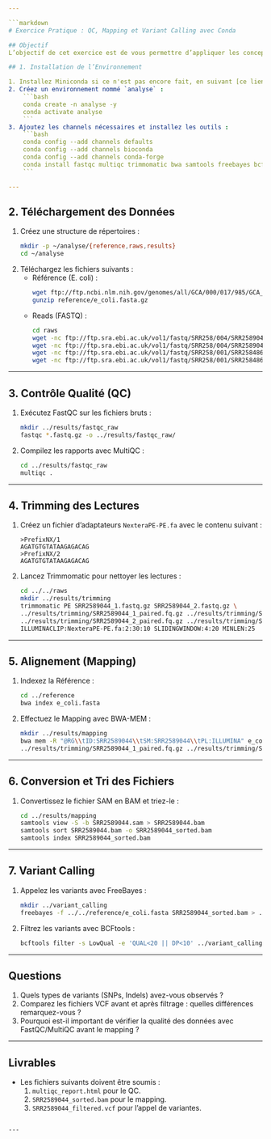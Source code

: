 ```yaml
---

```markdown
# Exercice Pratique : QC, Mapping et Variant Calling avec Conda

## Objectif
L’objectif de cet exercice est de vous permettre d’appliquer les concepts appris en bioinformatique pour exécuter les étapes clés d’un pipeline d’analyse NGS dans un environnement Conda. Vous utiliserez des outils comme FastQC, Trimmomatic, BWA, SAMtools, et FreeBayes.

## 1. Installation de l’Environnement

1. Installez Miniconda si ce n'est pas encore fait, en suivant [ce lien](https://docs.anaconda.com/miniconda/).
2. Créez un environnement nommé `analyse` :
    ```bash
    conda create -n analyse -y
    conda activate analyse
    ```
3. Ajoutez les channels nécessaires et installez les outils :
    ```bash
    conda config --add channels defaults
    conda config --add channels bioconda
    conda config --add channels conda-forge
    conda install fastqc multiqc trimmomatic bwa samtools freebayes bcftools -y
    ```

---
```


## 2. Téléchargement des Données

1. Créez une structure de répertoires :
    ```bash
    mkdir -p ~/analyse/{reference,raws,results}
    cd ~/analyse
    ```
2. Téléchargez les fichiers suivants :
   - Référence (E. coli) :
        ```bash
        wget ftp://ftp.ncbi.nlm.nih.gov/genomes/all/GCA/000/017/985/GCA_000017985.1_ASM1798v1/GCA_000017985.1_ASM1798v1_genomic.fna.gz -O reference/e_coli.fasta.gz
        gunzip reference/e_coli.fasta.gz
        ```
   - Reads (FASTQ) :
        ```bash
        cd raws
        wget -nc ftp://ftp.sra.ebi.ac.uk/vol1/fastq/SRR258/004/SRR2589044/SRR2589044_1.fastq.gz
        wget -nc ftp://ftp.sra.ebi.ac.uk/vol1/fastq/SRR258/004/SRR2589044/SRR2589044_2.fastq.gz
        wget -nc ftp://ftp.sra.ebi.ac.uk/vol1/fastq/SRR258/001/SRR2584861/SRR2584861_1.fastq.gz
        wget -nc ftp://ftp.sra.ebi.ac.uk/vol1/fastq/SRR258/001/SRR2584861/SRR2584861_2.fastq.gz
        ```

---

## 3. Contrôle Qualité (QC)

1. Exécutez FastQC sur les fichiers bruts :
    ```bash
    mkdir ../results/fastqc_raw
    fastqc *.fastq.gz -o ../results/fastqc_raw/
    ```
2. Compilez les rapports avec MultiQC :
    ```bash
    cd ../results/fastqc_raw
    multiqc .
    ```

---

## 4. Trimming des Lectures

1. Créez un fichier d’adaptateurs `NexteraPE-PE.fa` avec le contenu suivant :
    ```
    >PrefixNX/1
    AGATGTGTATAAGAGACAG
    >PrefixNX/2
    AGATGTGTATAAGAGACAG
    ```
2. Lancez Trimmomatic pour nettoyer les lectures :
    ```bash
    cd ../../raws
    mkdir ../results/trimming
    trimmomatic PE SRR2589044_1.fastq.gz SRR2589044_2.fastq.gz \
    ../results/trimming/SRR2589044_1_paired.fq.gz ../results/trimming/SRR2589044_1_unpaired.fq.gz \
    ../results/trimming/SRR2589044_2_paired.fq.gz ../results/trimming/SRR2589044_2_unpaired.fq.gz \
    ILLUMINACLIP:NexteraPE-PE.fa:2:30:10 SLIDINGWINDOW:4:20 MINLEN:25
    ```

---

## 5. Alignement (Mapping)

1. Indexez la Référence :
    ```bash
    cd ../reference
    bwa index e_coli.fasta
    ```
2. Effectuez le Mapping avec BWA-MEM :
    ```bash
    mkdir ../results/mapping
    bwa mem -R "@RG\\tID:SRR2589044\\tSM:SRR2589044\\tPL:ILLUMINA" e_coli.fasta \
    ../results/trimming/SRR2589044_1_paired.fq.gz ../results/trimming/SRR2589044_2_paired.fq.gz > ../results/mapping/SRR2589044.sam
    ```

---

## 6. Conversion et Tri des Fichiers

1. Convertissez le fichier SAM en BAM et triez-le :
    ```bash
    cd ../results/mapping
    samtools view -S -b SRR2589044.sam > SRR2589044.bam
    samtools sort SRR2589044.bam -o SRR2589044_sorted.bam
    samtools index SRR2589044_sorted.bam
    ```

---

## 7. Variant Calling

1. Appelez les variants avec FreeBayes :
    ```bash
    mkdir ../variant_calling
    freebayes -f ../../reference/e_coli.fasta SRR2589044_sorted.bam > ../variant_calling/SRR2589044.vcf
    ```
2. Filtrez les variants avec BCFtools :
    ```bash
    bcftools filter -s LowQual -e 'QUAL<20 || DP<10' ../variant_calling/SRR2589044.vcf > ../variant_calling/SRR2589044_filtered.vcf
    ```

---

## Questions

1. Quels types de variants (SNPs, Indels) avez-vous observés ?
2. Comparez les fichiers VCF avant et après filtrage : quelles différences remarquez-vous ?
3. Pourquoi est-il important de vérifier la qualité des données avec FastQC/MultiQC avant le mapping ?

---

## Livrables

- Les fichiers suivants doivent être soumis :
  1. `multiqc_report.html` pour le QC.
  2. `SRR2589044_sorted.bam` pour le mapping.
  3. `SRR2589044_filtered.vcf` pour l’appel de variantes.
```

---

